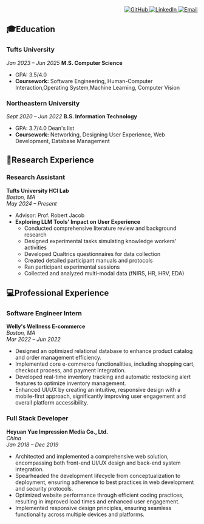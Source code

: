 ---
---
<div style="text-align: right;">
  <a href="https://github.com/qingzhong066">
    <img src="https://img.shields.io/badge/-GitHub-000?style=social&logo=github" alt="GitHub">
  </a>
  
  <a href="https://www.linkedin.com/in/qingzhong/">
    <img src="https://img.shields.io/badge/-LinkedIn-0077B5?style=social&logo=linkedin" alt="LinkedIn">
  </a>

  <a href="mailto:qzhong02@tufts.edu">
    <img src="https://img.shields.io/badge/-Email-D14836?style=social&logo=gmail" alt="Email">
  </a>
</div>

## 🎓Education

### Tufts University
*Jan 2023 – Jun 2025*
**M.S. Computer Science**

- GPA: 3.5/4.0
- **Coursework:** Software Engineering, Human-Computer Interaction,Operating System,Machine Learning, Computer Vision

### Northeastern University
*Sept 2020 – Jun 2022*
**B.S. Information Technology**

- GPA: 3.7/4.0  Dean's list
- **Coursework:** Networking, Designing User Experience, Web Development, Database Management

## 📑Research Experience

### Research Assistant
**Tufts University HCI Lab**  
*Boston, MA*  
*May 2024 – Present*

- Advisor: Prof. Robert Jacob
- **Exploring LLM Tools' Impact on User Experience**
  - Conducted comprehensive literature review and background research
  - Designed experimental tasks simulating knowledge workers' activities
  - Developed Qualtrics questionnaires for data collection
  - Created detailed participant manuals and protocols
  - Ran participant experimental sessions
  - Collected and analyzed multi-modal data (fNIRS, HR, HRV, EDA)

## 💻Professional Experience

### Software Engineer Intern
**Welly's Wellness E-commerce**  
*Boston, MA*  
*Mar 2022 – Jun 2022*

- Designed an optimized relational database to enhance product catalog and order management efficiency.
- Implemented core e-commerce functionalities, including shopping cart, checkout process, and payment integration.
- Developed real-time inventory tracking and automatic restocking alert features to optimize inventory management.
- Enhanced UI/UX by creating an intuitive, responsive design with a mobile-first approach, significantly improving user engagement and overall platform accessibility.

### Full Stack Developer
**Heyuan Yue Impression Media Co., Ltd.**  
*China*  
*Jan 2018 – Dec 2019*

- Architected and implemented a comprehensive web solution, encompassing both front-end UI/UX design and back-end system integration.
- Spearheaded the development lifecycle from conceptualization to deployment, ensuring adherence to best practices in web development and security protocols.
- Optimized website performance through efficient coding practices, resulting in improved load times and enhanced user engagement.
- Implemented responsive design principles, ensuring seamless functionality across multiple devices and platforms.

